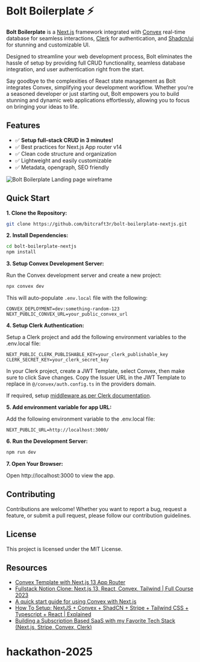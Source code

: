 # Bolt Boilerplate ⚡

**Bolt Boilerplate** is a [Next.js](https://nextjs.org/) framework integrated with [Convex](https://docs.convex.dev/quickstart/nextjs) real-time database for seamless interactions, [Clerk](https://clerk.com/docs/quickstarts/nextjs) for authentication, and [Shadcn/ui](https://ui.shadcn.com/docs/installation/next) for stunning and customizable UI. 

Designed to streamline your web development process, Bolt eliminates the hassle of setup by providing full CRUD functionality, seamless database integration, and user authentication right from the start. 

Say goodbye to the complexities of React state management as Bolt integrates Convex, simplifying your development workflow. Whether you're a seasoned developer or just starting out, Bolt empowers you to build stunning and dynamic web applications effortlessly, allowing you to focus on bringing your ideas to life.

## Features

- ✅ **Setup full-stack CRUD in 3 minutes!**
- ✅ Best practices for Next.js App router v14
- ✅ Clean code structure and organization
- ✅ Lightweight and easily customizable
- ✅ Metadata, opengraph, SEO friendly

![Bolt Boilerplate Landing page wireframe](https://github.com/bitcraft3r/bolt-boilerplate-nextjs/assets/8282076/ee300905-0577-4d4b-a1d3-c248a31f90d0)

## Quick Start

**1. Clone the Repository:**

```bash
git clone https://github.com/bitcraft3r/bolt-boilerplate-nextjs.git
```

**2. Install Dependencies:**

```bash
cd bolt-boilerplate-nextjs
npm install
```

**3. Setup Convex Development Server:**

Run the Convex development server and create a new project:
```bash
npx convex dev
``` 
This will auto-populate `.env.local` file with the following:
```plaintext
CONVEX_DEPLOYMENT=dev:something-random-123
NEXT_PUBLIC_CONVEX_URL=your_public_convex_url
```

**4. Setup Clerk Authentication:**

Setup a Clerk project and add the following environment variables to the .env.local file:
```plaintext
NEXT_PUBLIC_CLERK_PUBLISHABLE_KEY=your_clerk_publishable_key
CLERK_SECRET_KEY=your_clerk_secret_key
```
In your Clerk project, create a JWT Template, select Convex, then make sure to click Save changes. Copy the Issuer URL in the JWT Template to replace in `@/convex/auth.config.ts` in the providers domain.

If required, setup [middleware as per Clerk documentation](https://clerk.com/docs/references/nextjs/auth-middleware#auth-middleware).

**5. Add environment variable for app URL:** 

Add the following environment variable to the .env.local file:
```plaintext
NEXT_PUBLIC_URL=http://localhost:3000/
```

**6. Run the Development Server:**

```bash
npm run dev
```

**7. Open Your Browser:**

Open http://localhost:3000 to view the app.

## Contributing

Contributions are welcome! Whether you want to report a bug, request a feature, or submit a pull request, please follow our contribution guidelines.

## License

This project is licensed under the MIT License.

## Resources

- [Convex Template with Next.js 13 App Router](https://www.convex.dev/templates/nextjs-app-router)
- [Fullstack Notion Clone: Next.js 13, React, Convex, Tailwind | Full Course 2023](https://youtu.be/0OaDyjB9Ib8)
- [A quick start guide for using Convex with Next.js](https://youtu.be/vaQZYRSiimI)
- [How To Setup: NextJS + Convex + ShadCN + Stripe + Tailwind CSS + Typescript + React | Explained](https://youtu.be/bTY0fa8p8D0)
- [Building a Subscription Based SaaS with my Favorite Tech Stack (Next.js, Stripe, Convex, Clerk)](https://youtu.be/Vjtn9pWAZDI)
# hackathon-2025

